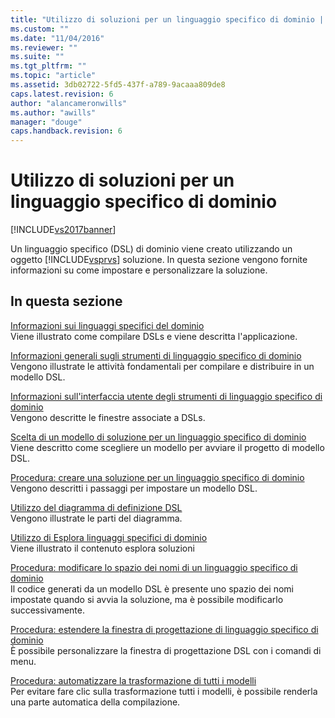 ```yaml
---
title: "Utilizzo di soluzioni per un linguaggio specifico di dominio | Microsoft Docs"
ms.custom: ""
ms.date: "11/04/2016"
ms.reviewer: ""
ms.suite: ""
ms.tgt_pltfrm: ""
ms.topic: "article"
ms.assetid: 3db02722-5fd5-437f-a789-9acaaa809de8
caps.latest.revision: 6
author: "alancameronwills"
ms.author: "awills"
manager: "douge"
caps.handback.revision: 6
---
```

# Utilizzo di soluzioni per un linguaggio specifico di dominio
[!INCLUDE[vs2017banner](../code-quality/includes/vs2017banner.md)]

Un linguaggio specifico \(DSL\) di dominio viene creato utilizzando un oggetto [!INCLUDE[vsprvs](../code-quality/includes/vsprvs_md.md)] soluzione.  In questa sezione vengono fornite informazioni su come impostare e personalizzare la soluzione.  
  
## In questa sezione  
 [Informazioni sui linguaggi specifici del dominio](../modeling/about-domain-specific-languages.md)  
 Viene illustrato come compilare DSLs e viene descritta l'applicazione.  
  
 [Informazioni generali sugli strumenti di linguaggio specifico di dominio](../modeling/overview-of-domain-specific-language-tools.md)  
 Vengono illustrate le attività fondamentali per compilare e distribuire in un modello DSL.  
  
 [Informazioni sull'interfaccia utente degli strumenti di linguaggio specifico di dominio](../modeling/overview-of-the-domain-specific-language-tools-user-interface.md)  
 Vengono descritte le finestre associate a DSLs.  
  
 [Scelta di un modello di soluzione per un linguaggio specifico di dominio](../modeling/choosing-a-domain-specific-language-solution-template.md)  
 Viene descritto come scegliere un modello per avviare il progetto di modello DSL.  
  
 [Procedura: creare una soluzione per un linguaggio specifico di dominio](../modeling/how-to-create-a-domain-specific-language-solution.md)  
 Vengono descritti i passaggi per impostare un modello DSL.  
  
 [Utilizzo del diagramma di definizione DSL](../modeling/working-with-the-dsl-definition-diagram.md)  
 Vengono illustrate le parti del diagramma.  
  
 [Utilizzo di Esplora linguaggi specifici di dominio](../modeling/working-with-the-domain-specific-language-explorer.md)  
 Viene illustrato il contenuto esplora soluzioni  
  
 [Procedura: modificare lo spazio dei nomi di un linguaggio specifico di dominio](../modeling/how-to-change-the-namespace-of-a-domain-specific-language.md)  
 Il codice generati da un modello DSL è presente uno spazio dei nomi impostate quando si avvia la soluzione, ma è possibile modificarlo successivamente.  
  
 [Procedura: estendere la finestra di progettazione di linguaggio specifico di dominio](../modeling/how-to-extend-the-domain-specific-language-designer.md)  
 È possibile personalizzare la finestra di progettazione DSL con i comandi di menu.  
  
 [Procedura: automatizzare la trasformazione di tutti i modelli](http://msdn.microsoft.com/it-it/b63cfe20-fe5e-47cc-9506-59b29bca768a)  
 Per evitare fare clic sulla trasformazione tutti i modelli, è possibile renderla una parte automatica della compilazione.